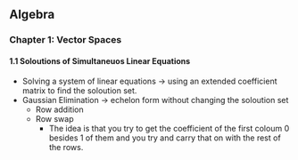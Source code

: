 <h2>Algebra</h2>

<h3>Chapter 1: Vector Spaces </h3>

<h4> 1.1 Soloutions of Simultaneuos Linear Equations</h4>

* Solving a system of linear equations -> using an extended coefficient matrix  to find the soloution set.
* Gaussian Elimination -> echelon form without changing the soloution set
  - Row addition 
  - Row swap
    - The idea is that you try to get the coefficient of the first coloum 0 besides 1 of them and you try and carry that on with the rest of the rows.
   


